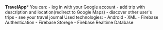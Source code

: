 ********TravelApp*********
You can:
	- log in with your Google account
	- add trip with description and location(redirect to Google Maps)
	- discover other user's trips
	- see your travel journal
Used technologies:
	- Android
	- XML
	- Firebase Authentication
	- Firebase Storege
	- Firebase Realtime Database